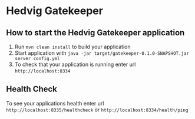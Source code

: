 # Hedvig Gatekeeper

How to start the Hedvig Gatekeeper application
---

1. Run `mvn clean install` to build your application
1. Start application with `java -jar target/gatekeeper-0.1.0-SNAPSHOT.jar server config.yml`
1. To check that your application is running enter url `http://localhost:8334`

Health Check
---

To see your applications health enter url `http://localhost:8335/healthcheck` or `http://localhost:8334/health/ping`
